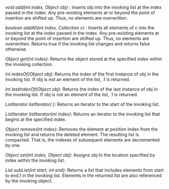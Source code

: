 *void add(int index, Object obj)* : Inserts obj into the invoking list at the index passed in the index. Any pre-existing elements at or beyond the point of insertion are shifted up. Thus, no elements are overwritten.

*boolean addAll(int index, Collection c)* : Inserts all elements of c into the invoking list at the index passed in the index. Any pre-existing elements at or beyond the point of insertion are shifted up. Thus, no elements are overwritten. Returns true if the invoking list changes and returns false otherwise.

*Object get(int index)*: Returns the object stored at the specified index within the invoking collection.

	
*int indexOf(Object obj)*: Returns the index of the first instance of obj in the invoking list. If obj is not an element of the list, .1 is returned.

	
*int lastIndexOf(Object obj)*: Returns the index of the last instance of obj in the invoking list. If obj is not an element of the list, .1 is returned.

*ListIterator listIterator( )*: Returns an iterator to the start of the invoking list.

*ListIterator listIterator(int index)*: Returns an iterator to the invoking list that begins at the specified index.

*Object remove(int index)*: Removes the element at position index from the invoking list and returns the deleted element. The resulting list is compacted. That is, the indexes of subsequent elements are decremented by one.

*Object set(int index, Object obj)*: Assigns obj to the location specified by index within the invoking list.

*List subList(int start, int end)*: Returns a list that includes elements from start to end.1 in the invoking list. Elements in the returned list are also referenced by the invoking object.